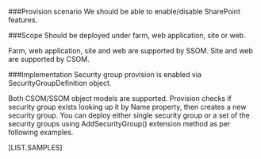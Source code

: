 ﻿<properties 
	  pageTitle="SecurityGroupDefinition" 
    pageName="SecurityGroupDefinition"
    parentPageId="12771"
/>

###Provision scenario
We should be able to enable/disable SharePoint features.

###Scope
Should be deployed under farm, web application, site or web.

Farm, web application, site and web are supported by SSOM.
Site and web are supported by CSOM.

###Implementation
Security group provision is enabled via SecurityGroupDefinition object.

Both CSOM/SSOM object models are supported. Provision checks if security group exists looking up it by Name property, then creates a new security group. You can deploy either single security group or a set of the security groups using AddSecurityGroup() extension method as per following examples.

[LIST.SAMPLES]